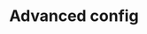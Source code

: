 # Advanced config

<!-- @TODO VFS-7218 missing chapter -->

<!-- show how to use overlay.config or config.d, link to app.config of all services, warn not to tamper if you do not 
 know what you are doing-->
